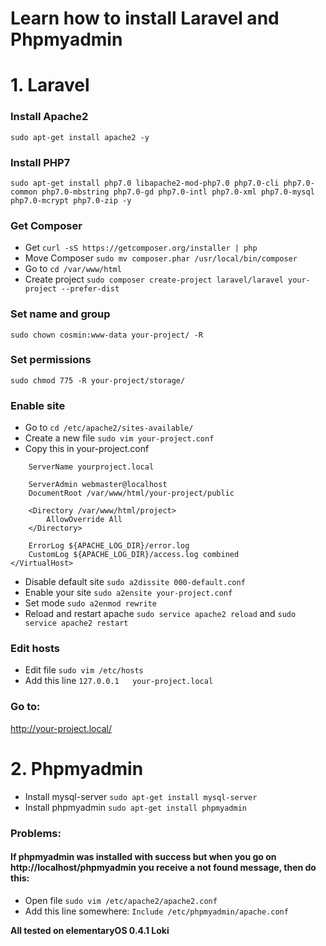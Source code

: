# Learn how to install Laravel and Phpmyadmin

# 1. Laravel

### Install Apache2
``sudo apt-get install apache2 -y``

### Install PHP7
``sudo apt-get install php7.0 libapache2-mod-php7.0 php7.0-cli php7.0-common php7.0-mbstring php7.0-gd php7.0-intl php7.0-xml php7.0-mysql php7.0-mcrypt php7.0-zip -y`` 

### Get Composer
- Get 
``curl -sS https://getcomposer.org/installer | php``
- Move Composer
``sudo mv composer.phar /usr/local/bin/composer``
- Go to 
``cd /var/www/html``
- Create project
``sudo composer create-project laravel/laravel your-project --prefer-dist``

### Set name and group
``sudo chown cosmin:www-data your-project/ -R``

### Set permissions
``sudo chmod 775 -R your-project/storage/``

### Enable site
- Go to 
``cd /etc/apache2/sites-available/``
- Create a new file 
``sudo vim your-project.conf``
- Copy this in your-project.conf
```<VirtualHost *:80>
    ServerName yourproject.local

    ServerAdmin webmaster@localhost
    DocumentRoot /var/www/html/your-project/public

    <Directory /var/www/html/project>
        AllowOverride All
    </Directory>

    ErrorLog ${APACHE_LOG_DIR}/error.log
    CustomLog ${APACHE_LOG_DIR}/access.log combined
</VirtualHost>
```
- Disable default site ``sudo a2dissite 000-default.conf``
- Enable your site ``sudo a2ensite your-project.conf``
- Set mode ``sudo a2enmod rewrite``
- Reload and restart apache ``sudo service apache2 reload`` and ``sudo service apache2 restart``

### Edit hosts
- Edit file ``sudo vim /etc/hosts``
- Add this line	``127.0.0.1   your-project.local``

### Go to:
http://your-project.local/


# 2. Phpmyadmin

- Install mysql-server
``sudo apt-get install mysql-server``
- Install phpmyadmin
``sudo apt-get install phpmyadmin``

### Problems:
#### If phpmyadmin was installed with success but when you go on http://localhost/phpmyadmin you receive a not found message, then do this:
- Open file 
``sudo vim /etc/apache2/apache2.conf``
- Add this line somewhere:
``Include /etc/phpmyadmin/apache.conf``

**All tested on elementaryOS 0.4.1 Loki**

